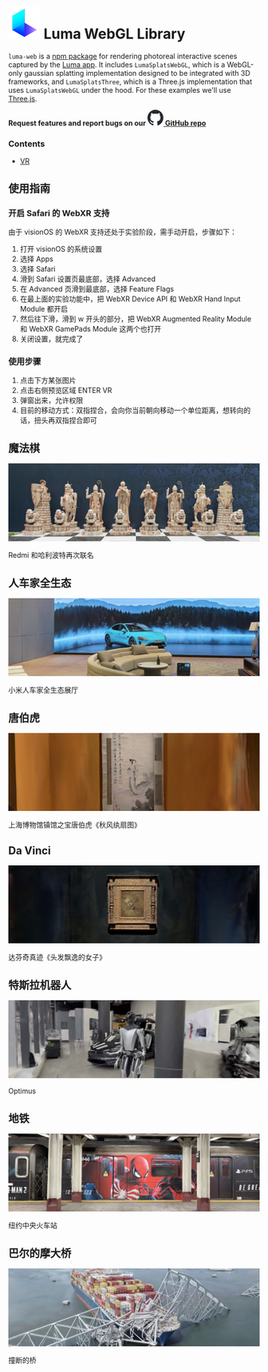 # [![luma-logo](./assets/logo.svg)](https://lumalabs.ai) Luma WebGL Library

`luma-web` is a [npm package](https://www.npmjs.com/package/@lumaai/luma-web) for rendering photoreal interactive scenes captured by the [Luma app](https://lumalabs.ai/). It includes `LumaSplatsWebGL`, which is a WebGL-only gaussian splatting implementation designed to be integrated with 3D frameworks, and `LumaSplatsThree`, which is a Three.js implementation that uses `LumaSplatsWebGL` under the hood. For these examples we'll use [Three.js](https://threejs.org/).


**Request features and report bugs on our [![github-logo](./assets/images/github-mark-16.svg) GitHub repo](https://github.com/lumalabs/luma-web-library)** 

### Contents
- [VR](#vr)


## 使用指南

### 开启 Safari 的 WebXR 支持
由于 visionOS 的 WebXR 支持还处于实验阶段，需手动开启，步骤如下：
1. 打开 visionOS 的系统设置
2. 选择 Apps
3. 选择 Safari
4. 滑到 Safari 设置页最底部，选择 Advanced
5. 在 Advanced 页滑到最底部，选择 Feature Flags
6. 在最上面的实验功能中，把 WebXR Device API 和 WebXR Hand Input Module 都开启
7. 然后往下滑，滑到 w 开头的部分，把 WebXR Augmented Reality Module 和 WebXR GamePads Module 这两个也打开
8. 关闭设置，就完成了

### 使用步骤
1. 点击下方某张图片
2. 点击右侧预览区域 ENTER VR
3. 弹窗出来，允许权限
4. 目前的移动方式：双指捏合，会向你当前朝向移动一个单位距离，想转向的话，扭头再双指捏合即可


## 魔法棋
[![vr-demo](./assets/images/chess.jpg)](#chess)

Redmi 和哈利波特再次联名

## 人车家全生态
[![vr-demo](./assets/images/car.jpg)](#car)

小米人车家全生态展厅

## 唐伯虎
[![vr-demo](./assets/images/tangbohu.jpg)](#tangbohu)

上海博物馆镇馆之宝唐伯虎《秋风纨扇图》

## Da Vinci
[![vr-demo](./assets/images/davinci.jpg)](#davinci)

达芬奇真迹《头发飘逸的女子》

## 特斯拉机器人
[![vr-demo](./assets/images/teslabot.jpg)](#teslabot)

Optimus

## 地铁
[![vr-demo](./assets/images/subway.jpg)](#subway)

纽约中央火车站

## 巴尔的摩大桥
[![vr-demo](./assets/images/Baltimore.jpg)](#Baltimore)

撞断的桥